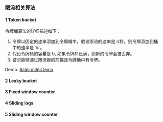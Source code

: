 ### 限流相关算法



#### 1 Token bucket
令牌桶算法的详细描述如下：

1. 令牌以固定的速率添加到令牌桶中，假设限流的速率是 r/秒，则令牌添加到桶中的速率是 1/r。
2. 假设令牌桶的容量是 b, 如果令牌桶已满，则新的令牌会被丢弃。
3. 请求能够通过限流器的前提是令牌桶中有令牌。

Demo: [RateLmiterDemo](https://github.com/LiuKay/JavaProfessional/blob/master/src/main/java/com/kay/concurrency/design/RateLimiterDemo.java)

#### 2 Leaky bucket

#### 3 Fixed window counter

#### 4 Sliding logs

#### 5 Sliding window counter 